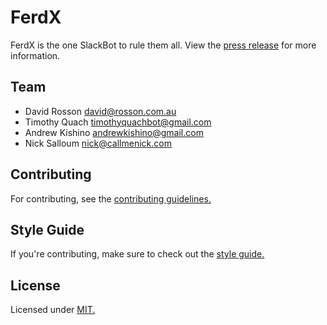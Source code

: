 # FerdX

FerdX is the one SlackBot to rule them all. View the [press release](PRESS-RELEASE.md)
for more information.

## Team

* David Rosson <david@rosson.com.au>
* Timothy Quach <timothyquachbot@gmail.com>
* Andrew Kishino <andrewkishino@gmail.com>
* Nick Salloum <nick@callmenick.com>

## Contributing

For contributing, see the [contributing guidelines.](CONTRIBUTING.md)

## Style Guide

If you're contributing, make sure to check out the [style guide.](STYLE-GUIDE.md)

## License

Licensed under [MIT.](http://opensource.org/licenses/MIT)